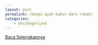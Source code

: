 ```yaml
---
layout: post
permalink: /mimpi-ayah-kabur-dari-rumah/
categories:
    - Uncategorized
---
```


[Baca Selengkapnya](/05)